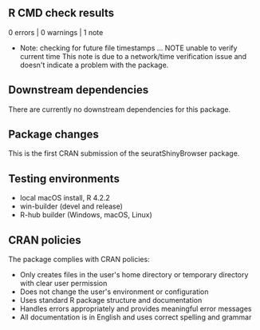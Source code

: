 ## R CMD check results

0 errors | 0 warnings | 1 note

* Note: checking for future file timestamps ... NOTE unable to verify current time
  This note is due to a network/time verification issue and doesn't indicate a problem with the package.

## Downstream dependencies
There are currently no downstream dependencies for this package.

## Package changes
This is the first CRAN submission of the seuratShinyBrowser package.

## Testing environments
* local macOS install, R 4.2.2
* win-builder (devel and release)
* R-hub builder (Windows, macOS, Linux)

## CRAN policies

The package complies with CRAN policies:
- Only creates files in the user's home directory or temporary directory with clear user permission
- Does not change the user's environment or configuration
- Uses standard R package structure and documentation
- Handles errors appropriately and provides meaningful error messages
- All documentation is in English and uses correct spelling and grammar